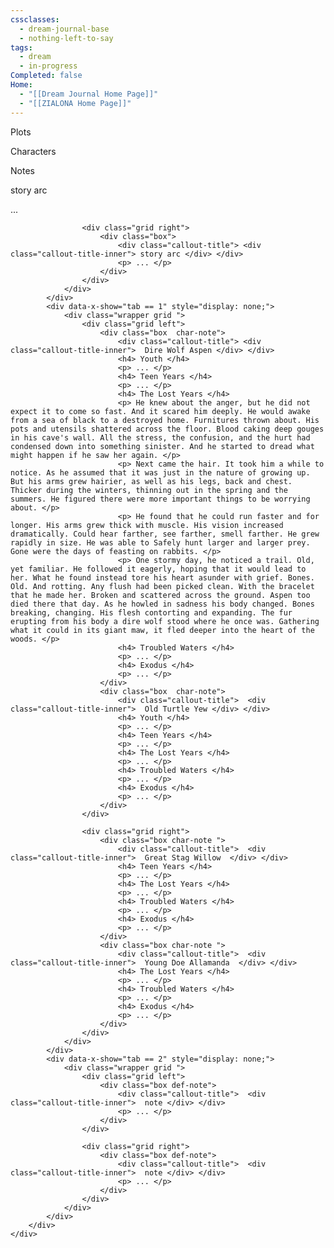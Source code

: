 ```yaml
---
cssclasses:
  - dream-journal-base
  - nothing-left-to-say
tags:
  - dream
  - in-progress
Completed: false
Home:
  - "[[Dream Journal Home Page]]"
  - "[[ZIALONA Home Page]]"
---
```

<div class="block-language-tabs">
	<div data-x-data="{ tab: 0 }">
		<div class="html-tabs">
			<div class="html-tab html-tab-active" data-x-bind:class="{ 'html-tab-active': tab == 0 }" data-x-on:click="tab = 0"><p>Plots</p></div>
			<div class="html-tab html-tab-not-first" data-x-bind:class="{ 'html-tab-active': tab == 1 }" data-x-on:click="tab = 1"><p>Characters</p></div>
			<div class="html-tab html-tab-not-first" data-x-bind:class="{ 'html-tab-active': tab == 2 }" data-x-on:click="tab = 2"><p>Notes</p></div>
		</div>
		<div class="html-tab-content">
			<div data-x-show="tab == 0" style="">
				<div class="wrapper grid ">
					<div class="grid left">
						<div class="box">
							<div class="callout-title"> <div class="callout-title-inner">  story arc</div> </div>
							<p> ... </p>
						</div>
					</div>
					
					<div class="grid right">
						<div class="box">
							<div class="callout-title"> <div class="callout-title-inner"> story arc </div> </div>
							<p> ... </p>
						</div>
					</div>
				</div>				
			</div>
			<div data-x-show="tab == 1" style="display: none;">
				<div class="wrapper grid ">
					<div class="grid left">
						<div class="box  char-note">
							<div class="callout-title"> <div class="callout-title-inner">  Dire Wolf Aspen </div> </div>
							<h4> Youth </h4>
							<p> ... </p>
							<h4> Teen Years </h4>
							<p> ... </p>
							<h4> The Lost Years </h4>
							<p> He knew about the anger, but he did not expect it to come so fast. And it scared him deeply. He would awake from a sea of black to a destroyed home. Furnitures thrown about. His pots and utensils shattered across the floor. Blood caking deep gouges in his cave's wall. All the stress, the confusion, and the hurt had condensed down into something sinister. And he started to dread what might happen if he saw her again. </p> 
							<p> Next came the hair. It took him a while to notice. As he assumed that it was just in the nature of growing up. But his arms grew hairier, as well as his legs, back and chest. Thicker during the winters, thinning out in the spring and the summers. He figured there were more important things to be worrying about. </p> 
							<p> He found that he could run faster and for longer. His arms grew thick with muscle. His vision increased dramatically. Could hear farther, see farther, smell farther. He grew rapidly in size. He was able to Safely hunt larger and larger prey. Gone were the days of feasting on rabbits. </p> 
							<p> One stormy day, he noticed a trail. Old, yet familiar. He followed it eagerly, hoping that it would lead to her. What he found instead tore his heart asunder with grief. Bones. Old. And rotting. Any flush had been picked clean. With the bracelet that he made her. Broken and scattered across the ground. Aspen too died there that day. As he howled in sadness his body changed. Bones breaking, changing. His flesh contorting and expanding. The fur erupting from his body a dire wolf stood where he once was. Gathering what it could in its giant maw, it fled deeper into the heart of the woods. </p>
							<h4> Troubled Waters </h4>
							<p> ... </p>
							<h4> Exodus </h4>
							<p> ... </p>
						</div>
						<div class="box  char-note">
							<div class="callout-title">  <div class="callout-title-inner">  Old Turtle Yew </div> </div>
							<h4> Youth </h4>
							<p> ... </p>
							<h4> Teen Years </h4>
							<p> ... </p>
							<h4> The Lost Years </h4>
							<p> ... </p>
							<h4> Troubled Waters </h4>
							<p> ... </p>
							<h4> Exodus </h4>
							<p> ... </p>
						</div>
					</div>
					
					<div class="grid right">
						<div class="box char-note ">
							<div class="callout-title">  <div class="callout-title-inner">  Great Stag Willow  </div> </div>
							<h4> Teen Years </h4>
							<p> ... </p>
							<h4> The Lost Years </h4>
							<p> ... </p>
							<h4> Troubled Waters </h4>
							<p> ... </p>
							<h4> Exodus </h4>
							<p> ... </p>
						</div>
						<div class="box char-note ">
							<div class="callout-title">  <div class="callout-title-inner">  Young Doe Allamanda  </div> </div>
							<h4> The Lost Years </h4>
							<p> ... </p>
							<h4> Troubled Waters </h4>
							<p> ... </p>
							<h4> Exodus </h4>
							<p> ... </p>
						</div>
					</div>
				</div>
			</div>
			<div data-x-show="tab == 2" style="display: none;">
				<div class="wrapper grid ">
					<div class="grid left">
						<div class="box def-note">
							<div class="callout-title">  <div class="callout-title-inner">  note </div> </div>
							<p> ... </p>
						</div>
					</div>
					
					<div class="grid right">
						<div class="box def-note">
							<div class="callout-title">  <div class="callout-title-inner">  note </div> </div>
							<p> ... </p>
						</div>
					</div>
				</div>
			</div>
		</div>
	</div>
</div>